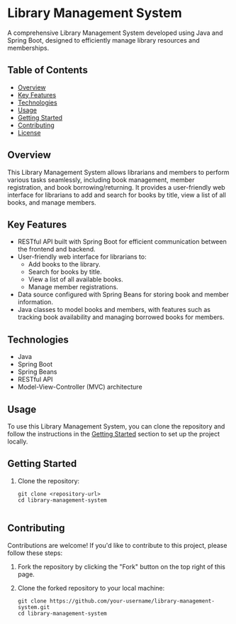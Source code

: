 # Library Management System

A comprehensive Library Management System developed using Java and Spring Boot, designed to efficiently manage library resources and memberships.

## Table of Contents

- [Overview](#overview)
- [Key Features](#key-features)
- [Technologies](#technologies)
- [Usage](#usage)
- [Getting Started](#getting-started)
- [Contributing](#contributing)
- [License](#license)

## Overview

This Library Management System allows librarians and members to perform various tasks seamlessly, including book management, member registration, and book borrowing/returning. It provides a user-friendly web interface for librarians to add and search for books by title, view a list of all books, and manage members.

## Key Features

- RESTful API built with Spring Boot for efficient communication between the frontend and backend.
- User-friendly web interface for librarians to:
  - Add books to the library.
  - Search for books by title.
  - View a list of all available books.
  - Manage member registrations.
- Data source configured with Spring Beans for storing book and member information.
- Java classes to model books and members, with features such as tracking book availability and managing borrowed books for members.

## Technologies

- Java
- Spring Boot
- Spring Beans
- RESTful API
- Model-View-Controller (MVC) architecture

## Usage

To use this Library Management System, you can clone the repository and follow the instructions in the [Getting Started](#getting-started) section to set up the project locally.

## Getting Started

1. Clone the repository:

   ```shell
   git clone <repository-url>
   cd library-management-system
   

## Contributing

Contributions are welcome! If you'd like to contribute to this project, please follow these steps:

1. Fork the repository by clicking the "Fork" button on the top right of this page.

2. Clone the forked repository to your local machine:

   ```shell
   git clone https://github.com/your-username/library-management-system.git
   cd library-management-system


